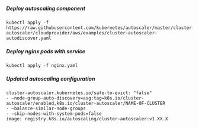 ##### Deploy autoscaling component
```
kubectl apply -f https://raw.githubusercontent.com/kubernetes/autoscaler/master/cluster-autoscaler/cloudprovider/aws/examples/cluster-autoscaler-autodiscover.yaml
```

##### Deploy nginx pods with service
```
kubectl apply -f nginx.yaml
```

##### Updated autoscaling configuration
```
cluster-autoscaler.kubernetes.io/safe-to-evict: "false"
- —node-group-auto-discovery=asg:tag=k8s.io/cluster-autoscaler/enabled,k8s.io/cluster-autoscaler/NAME-OF-CLUSTER
- —balance-similar-node-groups
- —skip-nodes-with-system-pods=false
image: registry.k8s.io/autoscaling/cluster-autoscaler:v1.XX.X
```
